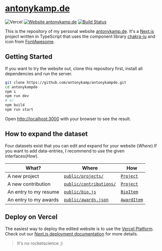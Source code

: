 # [antonykamp.de](antonykamp.de)
![Vercel](https://therealsujitk-vercel-badge.vercel.app/?app=antonykampde)
[![Website antonykamp.de](https://img.shields.io/website-up-down-green-red/http/shields.io.svg)](antonykamp.de)
[![Build Status](https://travis-ci.com/antonykamp/antonykampde.svg?token=KLyVgPMWyiqQ3RqyF6uP&branch=master)](https://travis-ci.com/antonykamp/antonykampde)

This is the repository of my personal website [antonykamp.de](https://antonykamp.de). It's a [Next.js](https://nextjs.org) project written in TypeScript that uses the component library [chakra-iu](https://chakra-ui.com/) and icon from [FontAwesome](https://fontawesome.com/).

## Getting Started

If you want to try the website out, clone this repository first, install all dependencies and run the server.

```bash
git clone https://github.com/antonykamp/antonykampde.git
cd antonykampde
npm i
npm run dev
# or
npm build
npm run start
```

Open [http://localhost:3000](http://localhost:3000) with your browser to see the result.

## How to expand the dataset

Four datasets exist that you can edit and expand for your website (_Where_).If you want to add data-entries, I recommend to use the given interfaces(_How_).

| What?                 | Where                                                                                             | How                                                                                                   |
|-----------------------|---------------------------------------------------------------------------------------------------|-------------------------------------------------------------------------------------------------------|
| A new project         | [`public/projects/`](https://github.com/antonykamp/antonykampde/blob/master/public/projects/)     | [`Project`](https://github.com/antonykamp/antonykampde/blob/master/components/projectBox.tsx#L17-L24) |
| A new contribution    | [`public/contributions/`](https://github.com/antonykamp/antonykampde/blob/master/)         | [`Project`](https://github.com/antonykamp/antonykampde/blob/master/components/projectBox.tsx#L17-L24) |
| An entry to my resume | [`public/bio.js`](https://github.com/antonykamp/antonykampde/blob/master/public/bio.json)         | [`BioItem`](https://github.com/antonykamp/antonykampde/blob/master/components/bioBox.tsx#L3-L9)       |
| An entry to my awards | [`public/awards.json`](https://github.com/antonykamp/antonykampde/blob/master/public/awards.json) | [`AwardItem`](https://github.com/antonykamp/antonykampde/blob/master/components/awardBox.tsx#L3.L8)   |



## Deploy on Vercel

The easiest way to deploy the edited website is to use the [Vercel Platform](https://vercel.com/import?utm_medium=default-template&filter=next.js&utm_source=create-next-app&utm_campaign=create-next-app-readme). Check out our [Next.js deployment documentation](https://nextjs.org/docs/deployment) for more details.

> It's no rocketscience ;)